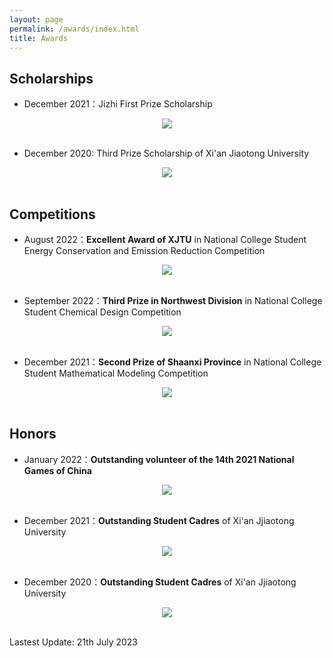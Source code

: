 ```yaml
---
layout: page
permalink: /awards/index.html
title: Awards
---
```


## Scholarships

- December 2021：Jizhi First Prize Scholarship  
<center>
<img src="/honor/微信图片_202307211557421.jpg/">
</center>
<br>

- December 2020: Third Prize Scholarship of Xi'an Jiaotong University
<center>
<img src="/honor/微信图片_202307211557422.jpg/">
</center>
<br>


## Competitions

- August 2022：**Excellent Award of XJTU** in National College Student Energy Conservation and Emission Reduction Competition  
<center>
<img src="/honor/微信图片_20230721155742.jpg/">
</center>
<br>

- September 2022：**Third Prize in Northwest Division** in National College Student Chemical Design Competition  
<center>
<img src="/honor/微信图片_20230721155743.jpg/">
</center>
<br>

- December 2021：**Second Prize of Shaanxi Province** in National College Student Mathematical Modeling Competition  
<center>
<img src="/honor/微信图片_202307211557431.jpg/">
</center>
<br>

## Honors

- January 2022：**Outstanding volunteer of the 14th 2021 National Games of China**
<center>
<img src="/honor/微信图片_20230721155744.jpg/">
</center>
<br>


- December 2021：**Outstanding Student Cadres** of Xi'an Jjiaotong University  
<center>
<img src="/honor/微信图片_202307211557423.jpg/">
</center>
<br>

- December 2020：**Outstanding Student Cadres** of Xi'an Jjiaotong University  
<center>
<img src="/honor/微信图片_202307211557432.jpg/">
</center>
<br>


Lastest Update: 21th July 2023
